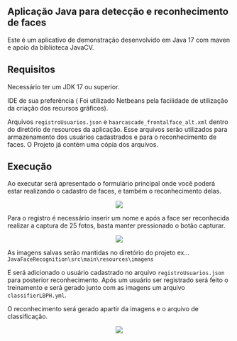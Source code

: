 ## Aplicação Java para detecção e reconhecimento de faces

Este é um aplicativo de demonstração desenvolvido em Java 17 com maven e apoio da biblioteca JavaCV.

## Requisitos

Necessário ter um JDK 17 ou superior.

IDE de sua preferência ( Foi utilizado Netbeans pela facilidade de utilização da criação dos recursos gráficos).

Arquivos `registroUsuarios.json` e `haarcascade_frontalface_alt.xml`  dentro do diretório de resources da aplicação.
Esse arquivos serão utilizados para armazenamento dos usuários cadastrados e para o reconhecimento de faces. O Projeto já contém uma cópia dos arquivos.

## Execução
Ao executar será apresentado o formulário principal onde você poderá estar
realizando o cadastro de faces, e também o reconhecimento delas.
<div align="center">
  <img src="https://user-images.githubusercontent.com/30123041/197622345-22888b9e-481d-4c24-87cf-1c793ebf0904.png"/>
</div>  


Para o registro é necessário inserir um nome e após a face ser reconhecida realizar a captura de 25 fotos, basta manter pressionado o botão capturar.
<div align="center">
  <img src="https://user-images.githubusercontent.com/30123041/197623837-b3eea08a-996c-49e3-a7c2-a4d16f80631e.png"/>
</div>  

As imagens salvas serão mantidas no diretório do projeto ex... `JavaFaceRecognition\src\main\resources\imagens`

E será adicionado o usuário cadastrado no arquivo `registroUsuarios.json` para posterior reconhecimento.
Após um usuário ser registrado será feito o treinamento e será gerado junto com as imagens
um arquivo `classifierLBPH.yml`.

O reconhecimento será gerado apartir da imagens e o arquivo de classificação.
<div align="center">
  <img src="https://user-images.githubusercontent.com/30123041/197624225-a85056e3-c0b5-462a-9bf8-ef9d89ba1f89.png"/>
</div>  
